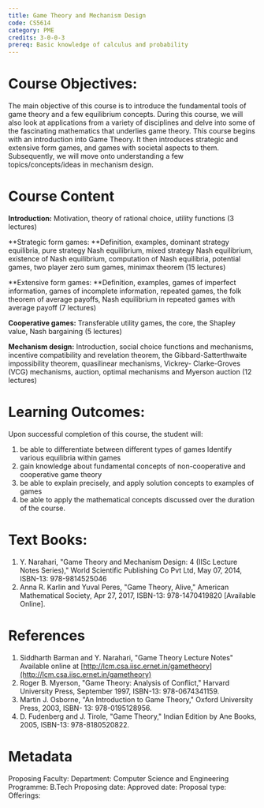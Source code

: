 ```yaml
---
title: Game Theory and Mechanism Design
code: CS5614
category: PME
credits: 3-0-0-3
prereq: Basic knowledge of calculus and probability
---
```


# Course Objectives: 
The main objective of this course is to introduce
the fundamental tools of game theory and a few equilibrium concepts.
During this course, we will also look at applications from a variety of
disciplines and delve into some of the fascinating mathematics that
underlies game theory. This course begins with an introduction into Game
Theory. It then introduces strategic and extensive form games, and games
with societal aspects to them. Subsequently, we will move onto
understanding a few topics/concepts/ideas in mechanism design.

# Course Content

**Introduction:** Motivation, theory of rational choice, utility functions (3 lectures)

**Strategic form games: **Definition, examples, dominant strategy equilibria, pure strategy Nash equilibrium, mixed strategy Nash equilibrium, existence of Nash equilibrium, computation of Nash equilibria, potential games, two player zero sum games, minimax theorem (15 lectures)

**Extensive form games: **Definition, examples, games of imperfect information, games of incomplete information, repeated games, the folk theorem of average payoffs, Nash equilibrium in repeated games with average payoff (7 lectures)

**Cooperative games:** Transferable utility games, the core, the Shapley value, Nash bargaining (5 lectures)

**Mechanism design:** Introduction, social choice functions and mechanisms, incentive compatibility and revelation theorem, the Gibbard-Satterthwaite impossibility theorem, quasilinear mechanisms, Vickrey- Clarke-Groves (VCG) mechanisms, auction, optimal mechanisms and Myerson auction (12 lectures)

# Learning Outcomes: 
Upon successful completion of this course, the student will:

1.  be able to differentiate between different types of games Identify
    various equilibria within games
2.  gain knowledge about fundamental concepts of non-cooperative and
    cooperative game theory
3.  be able to explain precisely, and apply solution concepts to
    examples of games
4.  be able to apply the mathematical concepts discussed over the
    duration of the course.

# Text Books:

1.  Y. Narahari, "Game Theory and Mechanism Design: 4 (IISc Lecture
    Notes Series)," World Scientific Publishing Co Pvt Ltd, May 07,
    2014, ISBN-13: 978-9814525046
2.  Anna R. Karlin and Yuval Peres, "Game Theory, Alive," American
    Mathematical Society, Apr 27, 2017, ISBN-13: 978-1470419820
    [Available Online].

# References

1.  Siddharth Barman and Y. Narahari, "Game Theory Lecture Notes"
    Available online at [http://lcm.csa.iisc.ernet.in/gametheory](http://lcm.csa.iisc.ernet.in/gametheory)
2.  Roger B. Myerson, "Game Theory: Analysis of Conflict," Harvard
    University Press, September 1997, ISBN-13: 978-0674341159.
3.  Martin J. Osborne, "An Introduction to Game Theory," Oxford
    University Press, 2003, ISBN- 13: 978-0195128956.
4.  D. Fudenberg and J. Tirole, "Game Theory," Indian Edition by Ane
    Books, 2005, ISBN-13: 978-8180520822.

# Metadata
Proposing Faculty: 
Department: Computer Science and Engineering
Programme: B.Tech
Proposing date:
Approved date:
Proposal type:
Offerings:

